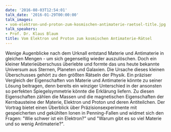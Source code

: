 ```yaml
---
date: '2016-08-03T12:54:01'
talk_date: '2016-01-29T00:00:00'
talk_images:
- vom-elektron-und-proton-zum-kosmischen-antimaterie-raetsel-title.jpg
talk_speakers:
- Prof. Dr. Klaus Blaum
title: Vom Elektron und Proton zum kosmischen Antimaterie-Rätsel
---
```

Wenige Augenblicke nach dem Urknall entstand Materie und Antimaterie in gleichen Mengen - um sich gegenseitig wieder auszulöschen. Doch ein kleiner Materieüberschuss überlebte und formte das uns heute bekannte Universum aus Sternen, Planeten und Galaxien. Die Ursache dieses kleinen Überschusses gehört zu den größten Rätseln der Physik. Ein präziser Vergleich der Eigenschaften von Materie und Antimaterie könnte zu seiner Lösung beitragen, denn bereits ein winziger Unterschied in der ansonsten so perfekten Spiegelsymmetrie könnte die Erklärung liefern.      Zu diesen Eigenschaften zählen die Massen und die magnetischen Eigenschaften der Kernbausteine der Materie, Elektron und Proton und deren Antiteilchen. Der Vortrag bietet einen Überblick über Präzisionsexperimente mit gespeicherten und gekühlten Ionen in Penning-Fallen und widmet sich den Fragen: "Wie schwer ist ein Elektron?" und "Warum gibt es so viel Materie und so wenig Antimaterie?".

